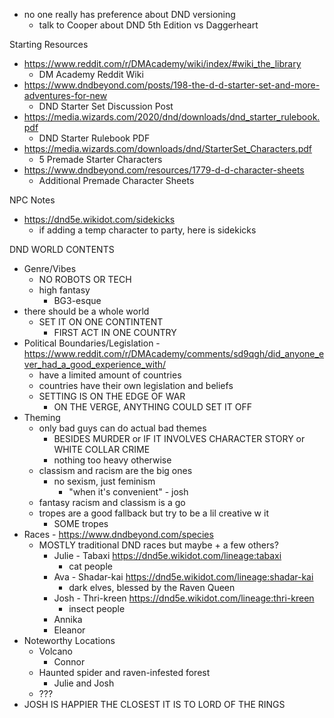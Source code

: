 - no one really has preference about DND versioning
	- talk to Cooper about DND 5th Edition vs Daggerheart

Starting Resources
- https://www.reddit.com/r/DMAcademy/wiki/index/#wiki_the_library
	- DM Academy Reddit Wiki
- https://www.dndbeyond.com/posts/198-the-d-d-starter-set-and-more-adventures-for-new
	- DND Starter Set Discussion Post
- https://media.wizards.com/2020/dnd/downloads/dnd_starter_rulebook.pdf
	- DND Starter Rulebook PDF
- https://media.wizards.com/downloads/dnd/StarterSet_Characters.pdf
	- 5 Premade Starter Characters
- https://www.dndbeyond.com/resources/1779-d-d-character-sheets
	- Additional Premade Character Sheets

NPC Notes
- https://dnd5e.wikidot.com/sidekicks
	- if adding a temp character to party, here is sidekicks

DND WORLD CONTENTS
- Genre/Vibes
	- NO ROBOTS OR TECH
	- high fantasy
		- BG3-esque
- there should be a whole world
	- SET IT ON ONE CONTINTENT
		- FIRST ACT IN ONE COUNTRY
- Political Boundaries/Legislation - https://www.reddit.com/r/DMAcademy/comments/sd9qgh/did_anyone_ever_had_a_good_experience_with/
	- have a limited amount of countries
	- countries have their own legislation and beliefs
	- SETTING IS ON THE EDGE OF WAR
		- ON THE VERGE, ANYTHING COULD SET IT OFF
- Theming
	- only bad guys can do actual bad themes
		- BESIDES MURDER or IF IT INVOLVES CHARACTER STORY or WHITE COLLAR CRIME
		- nothing too heavy otherwise
	- classism and racism are the big ones
		- no sexism, just feminism
			- "when it's convenient" - josh
	- fantasy racism and classism is a go
	- tropes are a good fallback but try to be a lil creative w it
		- SOME tropes
- Races - https://www.dndbeyond.com/species
	- MOSTLY traditional DND races but maybe + a few others?
		- Julie - Tabaxi https://dnd5e.wikidot.com/lineage:tabaxi
			- cat people
		- Ava - Shadar-kai https://dnd5e.wikidot.com/lineage:shadar-kai
			- dark elves, blessed by the Raven Queen
		- Josh - Thri-kreen https://dnd5e.wikidot.com/lineage:thri-kreen
			- insect people
		- Annika
		- Eleanor
- Noteworthy Locations
	- Volcano
		- Connor
	- Haunted spider and raven-infested forest
		- Julie and Josh
	- ???
- JOSH IS HAPPIER THE CLOSEST IT IS TO LORD OF THE RINGS